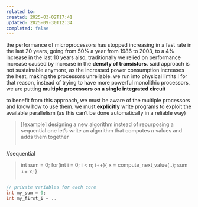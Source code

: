 ```yaml
---
related to:
created: 2025-03-02T17:41
updated: 2025-09-30T12:34
completed: false
---
```

the performance of microprocessors has stopped increasing in a fast rate in the last 20 years, going from 50% a year  from 1986 to 2003, to a 4% increase in the last 10 years 
also, traditionally we relied on performance increase caused by increase in the **density of transistors**. said approach is not sustainable anymore, as the increased power consumption increases the heat, making the processors unreliable. we run into physical limits !
for that reason, instead of trying to have more powerful monolithic processors, we are putting **multiple processors on a single integrated circuit**

to benefit from this approach, we must be aware of the multiple processors and know how to use them. we must **explicitly** write programs to exploit the available parallelism (as this can’t be done automatically in a reliable way)

>[!example] designing a new algorithm instead of repurposing a sequential one
let’s write an algorithm that computes $n$ values and adds them together
>```c
//sequential
>int sum = 0;
>for(int i = 0; i < n; i++){
>	x = compute_next_value(..);
>	sum += x;
>}
>```

```c
// private variables for each core
int my_sum = 0;
int my_first_i = ..
```
